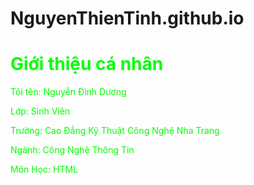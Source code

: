 # NguyenThienTinh.github.io

<html>

<head>
  <title>Đây là trang web đầu tiên của tôi.</title>

  <head>
    <font color="Lime">

  <body>
    <h1>Giới thiệu cá nhân </h1>
    <p> Tôi tên: Nguyễn Đình Dương</p>
    <p> Lớp: Sinh Viên </p>
    <p> Trường: Cao Đẳng Kỹ Thuật Công Nghệ Nha Trang </p>
    <p>Ngành: Công Nghệ Thông Tin</p>
    <p> Môn Học: HTML</p>
      </font>
  </body>

</html>
